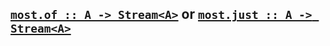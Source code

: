 ## [`most.of :: A -> Stream<A>`](https://github.com/cujojs/most/blob/master/lib/source/core.js#L19-L21) or [`most.just :: A -> Stream<A>`](https://github.com/cujojs/most/blob/master/lib/source/core.js#L19-L21)